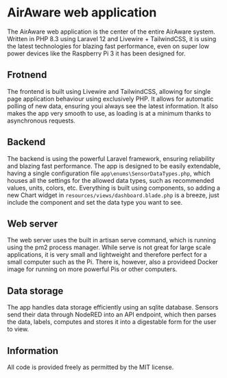 # AirAware web application
The AirAware web application is the center of the entire AirAware system. Written in PHP 8.3 using Laravel 12 and Livewire + TailwindCSS, it is using the latest technologies for blazing fast performance, even on super low power devices like the Raspberry Pi 3 it has been designed for.

## Frotnend
The frontend is built using Livewire and TailwindCSS, allowing for single page application behaviour using exclusively PHP. It allows for automatic polling of new data, ensuring youi always see the latest information. It also makes the app very smooth to use, as loading is at a minimum thanks to asynchronous requests.

## Backend
The backend is using the powerful Laravel framework, ensuring reliability and blazing fast performance. The app is designed to be easily extendable, having a single configuration file `app\enums\SensorDataTypes.php`, which houses all the settings for the allowed data types, such as recommended values, units, colors, etc. Everything is built using components, so adding a new Chart widget in `resources/views/dashboard.blade.php` is a breeze, just include the component and set the data type you want to see.

## Web server
The web server uses the built in artisan serve command, which is running using the pm2 process manager. While serve is not great for large scale applications, it is very small and lightweight and therefore perfect for a small computer such as the Pi. There is, however, also a provideed Docker image for running on more powerful Pis or other computers.

## Data storage
The app handles data storage efficiently using an sqlite database. Sensors send their data through NodeRED into an API endpoint, which then parses the data, labels, computes and stores it into a digestable form for the user to view.

## Information
All code is provided freely as permitted by the MIT license.
